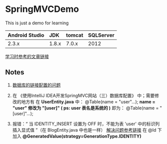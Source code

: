 # SpringMVCDemo

This is just a demo for learning

 Android Studio  |   JDK   |   tomcat   |   SQLServer   
:----------------|:--------|:-----------|:--------------
      2.3.x      |  1.8.x  |    7.0.x   |     2012


[学习时参考的文章链接](https://my.oschina.net/gaussik/blog?sort=time&temp=1512221097893)

## Notes



1. [数据库的链接配置的问题](http://blog.csdn.net/qac_boy/article/details/75529153)

2. 在 《使用IntelliJ IDEA开发SpringMVC网站（三）数据库配置》 中；需要修改的地方有
在 **UserEntity.java** 中：
@Table(name = "user"...);
**name = "user" 修改为 "[user]" ( ps: user 表名是系统的 )**
即为： @Table(name = "[user]"...);

3. 报错：“ 当 IDENTITY_INSERT 设置为 OFF 时，不能为表 'user' 中的标识列插入显式值 ”（在 BlogEntity.java 中也是一样）
[解决问题参考链接](http://blog.csdn.net/itmyhome1990/article/details/7460378)
在 @Id 下
加入 **@GeneratedValue(strategy=GenerationType.IDENTITY)**

